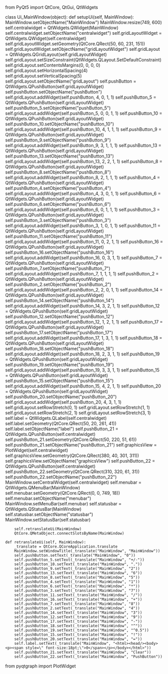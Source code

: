from PyQt5 import QtCore, QtGui, QtWidgets

class Ui_MainWindow(object):
    def setupUi(self, MainWindow):
        MainWindow.setObjectName("MainWindow")
        MainWindow.resize(749, 600)
        self.centralwidget = QtWidgets.QWidget(MainWindow)
        self.centralwidget.setObjectName("centralwidget")
        self.gridLayoutWidget = QtWidgets.QWidget(self.centralwidget)
        self.gridLayoutWidget.setGeometry(QtCore.QRect(50, 60, 231, 151))
        self.gridLayoutWidget.setObjectName("gridLayoutWidget")
        self.gridLayout = QtWidgets.QGridLayout(self.gridLayoutWidget)
        self.gridLayout.setSizeConstraint(QtWidgets.QLayout.SetDefaultConstraint)
        self.gridLayout.setContentsMargins(0, 0, 0, 0)
        self.gridLayout.setHorizontalSpacing(4)
        self.gridLayout.setVerticalSpacing(5)
        self.gridLayout.setObjectName("gridLayout")
        self.pushButton = QtWidgets.QPushButton(self.gridLayoutWidget)
        self.pushButton.setObjectName("pushButton")
        self.gridLayout.addWidget(self.pushButton, 4, 0, 1, 1)
        self.pushButton_5 = QtWidgets.QPushButton(self.gridLayoutWidget)
        self.pushButton_5.setObjectName("pushButton_5")
        self.gridLayout.addWidget(self.pushButton_5, 0, 0, 1, 1)
        self.pushButton_10 = QtWidgets.QPushButton(self.gridLayoutWidget)
        self.pushButton_10.setObjectName("pushButton_10")
        self.gridLayout.addWidget(self.pushButton_10, 4, 1, 1, 1)
        self.pushButton_9 = QtWidgets.QPushButton(self.gridLayoutWidget)
        self.pushButton_9.setObjectName("pushButton_9")
        self.gridLayout.addWidget(self.pushButton_9, 3, 1, 1, 1)
        self.pushButton_13 = QtWidgets.QPushButton(self.gridLayoutWidget)
        self.pushButton_13.setObjectName("pushButton_13")
        self.gridLayout.addWidget(self.pushButton_13, 2, 2, 1, 1)
        self.pushButton_8 = QtWidgets.QPushButton(self.gridLayoutWidget)
        self.pushButton_8.setObjectName("pushButton_8")
        self.gridLayout.addWidget(self.pushButton_8, 2, 1, 1, 1)
        self.pushButton_4 = QtWidgets.QPushButton(self.gridLayoutWidget)
        self.pushButton_4.setObjectName("pushButton_4")
        self.gridLayout.addWidget(self.pushButton_4, 3, 0, 1, 1)
        self.pushButton_6 = QtWidgets.QPushButton(self.gridLayoutWidget)
        self.pushButton_6.setObjectName("pushButton_6")
        self.gridLayout.addWidget(self.pushButton_6, 0, 1, 1, 1)
        self.pushButton_3 = QtWidgets.QPushButton(self.gridLayoutWidget)
        self.pushButton_3.setObjectName("pushButton_3")
        self.gridLayout.addWidget(self.pushButton_3, 1, 0, 1, 1)
        self.pushButton_11 = QtWidgets.QPushButton(self.gridLayoutWidget)
        self.pushButton_11.setObjectName("pushButton_11")
        self.gridLayout.addWidget(self.pushButton_11, 0, 2, 1, 1)
        self.pushButton_16 = QtWidgets.QPushButton(self.gridLayoutWidget)
        self.pushButton_16.setObjectName("pushButton_16")
        self.gridLayout.addWidget(self.pushButton_16, 0, 3, 1, 1)
        self.pushButton_7 = QtWidgets.QPushButton(self.gridLayoutWidget)
        self.pushButton_7.setObjectName("pushButton_7")
        self.gridLayout.addWidget(self.pushButton_7, 1, 1, 1, 1)
        self.pushButton_2 = QtWidgets.QPushButton(self.gridLayoutWidget)
        self.pushButton_2.setObjectName("pushButton_2")
        self.gridLayout.addWidget(self.pushButton_2, 2, 0, 1, 1)
        self.pushButton_14 = QtWidgets.QPushButton(self.gridLayoutWidget)
        self.pushButton_14.setObjectName("pushButton_14")
        self.gridLayout.addWidget(self.pushButton_14, 3, 2, 1, 1)
        self.pushButton_12 = QtWidgets.QPushButton(self.gridLayoutWidget)
        self.pushButton_12.setObjectName("pushButton_12")
        self.gridLayout.addWidget(self.pushButton_12, 1, 2, 1, 1)
        self.pushButton_17 = QtWidgets.QPushButton(self.gridLayoutWidget)
        self.pushButton_17.setObjectName("pushButton_17")
        self.gridLayout.addWidget(self.pushButton_17, 1, 3, 1, 1)
        self.pushButton_18 = QtWidgets.QPushButton(self.gridLayoutWidget)
        self.pushButton_18.setObjectName("pushButton_18")
        self.gridLayout.addWidget(self.pushButton_18, 2, 3, 1, 1)
        self.pushButton_19 = QtWidgets.QPushButton(self.gridLayoutWidget)
        self.pushButton_19.setObjectName("pushButton_19")
        self.gridLayout.addWidget(self.pushButton_19, 3, 3, 1, 1)
        self.pushButton_15 = QtWidgets.QPushButton(self.gridLayoutWidget)
        self.pushButton_15.setObjectName("pushButton_15")
        self.gridLayout.addWidget(self.pushButton_15, 4, 2, 1, 1)
        self.pushButton_20 = QtWidgets.QPushButton(self.gridLayoutWidget)
        self.pushButton_20.setObjectName("pushButton_20")
        self.gridLayout.addWidget(self.pushButton_20, 4, 3, 1, 1)
        self.gridLayout.setRowStretch(0, 1)
        self.gridLayout.setRowStretch(1, 1)
        self.gridLayout.setRowStretch(2, 1)
        self.gridLayout.setRowStretch(3, 1)
        self.label = QtWidgets.QLabel(self.centralwidget)
        self.label.setGeometry(QtCore.QRect(50, 20, 261, 41))
        self.label.setObjectName("label")
        self.pushButton_21 = QtWidgets.QPushButton(self.centralwidget)
        self.pushButton_21.setGeometry(QtCore.QRect(50, 220, 51, 61))
        self.pushButton_21.setObjectName("pushButton_21")
        self.graphicsView = PlotWidget(self.centralwidget)
        self.graphicsView.setGeometry(QtCore.QRect(380, 40, 301, 311))
        self.graphicsView.setObjectName("graphicsView")
        self.pushButton_22 = QtWidgets.QPushButton(self.centralwidget)
        self.pushButton_22.setGeometry(QtCore.QRect(310, 320, 61, 31))
        self.pushButton_22.setObjectName("pushButton_22")
        MainWindow.setCentralWidget(self.centralwidget)
        self.menubar = QtWidgets.QMenuBar(MainWindow)
        self.menubar.setGeometry(QtCore.QRect(0, 0, 749, 18))
        self.menubar.setObjectName("menubar")
        MainWindow.setMenuBar(self.menubar)
        self.statusbar = QtWidgets.QStatusBar(MainWindow)
        self.statusbar.setObjectName("statusbar")
        MainWindow.setStatusBar(self.statusbar)

        self.retranslateUi(MainWindow)
        QtCore.QMetaObject.connectSlotsByName(MainWindow)

    def retranslateUi(self, MainWindow):
        _translate = QtCore.QCoreApplication.translate
        MainWindow.setWindowTitle(_translate("MainWindow", "MainWindow"))
        self.pushButton.setText(_translate("MainWindow", "0"))
        self.pushButton_5.setText(_translate("MainWindow", "+/-"))
        self.pushButton_10.setText(_translate("MainWindow", "."))
        self.pushButton_9.setText(_translate("MainWindow", "2"))
        self.pushButton_13.setText(_translate("MainWindow", "6"))
        self.pushButton_8.setText(_translate("MainWindow", "5"))
        self.pushButton_4.setText(_translate("MainWindow", "1"))
        self.pushButton_6.setText(_translate("MainWindow", "*"))
        self.pushButton_3.setText(_translate("MainWindow", "7"))
        self.pushButton_11.setText(_translate("MainWindow", "/"))
        self.pushButton_16.setText(_translate("MainWindow", "+"))
        self.pushButton_7.setText(_translate("MainWindow", "8"))
        self.pushButton_2.setText(_translate("MainWindow", "4"))
        self.pushButton_14.setText(_translate("MainWindow", "3"))
        self.pushButton_12.setText(_translate("MainWindow", "9"))
        self.pushButton_17.setText(_translate("MainWindow", "-"))
        self.pushButton_18.setText(_translate("MainWindow", "^"))
        self.pushButton_19.setText(_translate("MainWindow", "^0.5"))
        self.pushButton_15.setText(_translate("MainWindow", "!"))
        self.pushButton_20.setText(_translate("MainWindow", "="))
        self.label.setText(_translate("MainWindow", "<html><head/><body><p><span style=\" font-size:18pt;\">0</span></p></body></html>"))
        self.pushButton_21.setText(_translate("MainWindow", "Clear"))
        self.pushButton_22.setText(_translate("MainWindow", "PushButton"))

from pyqtgraph import PlotWidget

